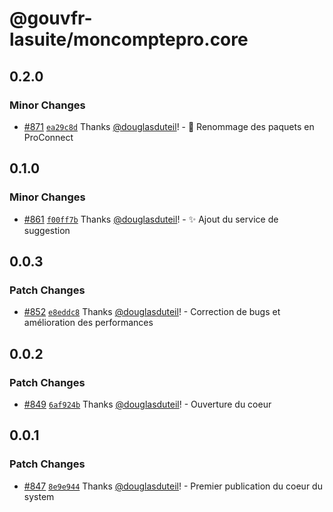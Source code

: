 # @gouvfr-lasuite/moncomptepro.core

## 0.2.0

### Minor Changes

- [#871](https://github.com/numerique-gouv/moncomptepro/pull/871) [`ea29c8d`](https://github.com/numerique-gouv/moncomptepro/commit/ea29c8d6f5f63d7affef692470e9ac03763d0835) Thanks [@douglasduteil](https://github.com/douglasduteil)! - 🚚 Renommage des paquets en ProConnect

## 0.1.0

### Minor Changes

- [#861](https://github.com/numerique-gouv/moncomptepro/pull/861) [`f00ff7b`](https://github.com/numerique-gouv/moncomptepro/commit/f00ff7bed2d79f53712793c98f3a171d2a666748) Thanks [@douglasduteil](https://github.com/douglasduteil)! - ✨ Ajout du service de suggestion

## 0.0.3

### Patch Changes

- [#852](https://github.com/numerique-gouv/moncomptepro/pull/852) [`e8eddc8`](https://github.com/numerique-gouv/moncomptepro/commit/e8eddc802ed0fc56ecf127aa76730cc9bdb51089) Thanks [@douglasduteil](https://github.com/douglasduteil)! - Correction de bugs et amélioration des performances

## 0.0.2

### Patch Changes

- [#849](https://github.com/numerique-gouv/moncomptepro/pull/849) [`6af924b`](https://github.com/numerique-gouv/moncomptepro/commit/6af924bec7a5fa74cfc07adcdc6eda7ac725ba0e) Thanks [@douglasduteil](https://github.com/douglasduteil)! - Ouverture du coeur

## 0.0.1

### Patch Changes

- [#847](https://github.com/numerique-gouv/moncomptepro/pull/847) [`8e9e944`](https://github.com/numerique-gouv/moncomptepro/commit/8e9e944e99ae27b5f5fbb225885826a2e933d076) Thanks [@douglasduteil](https://github.com/douglasduteil)! - Premier publication du coeur du system
